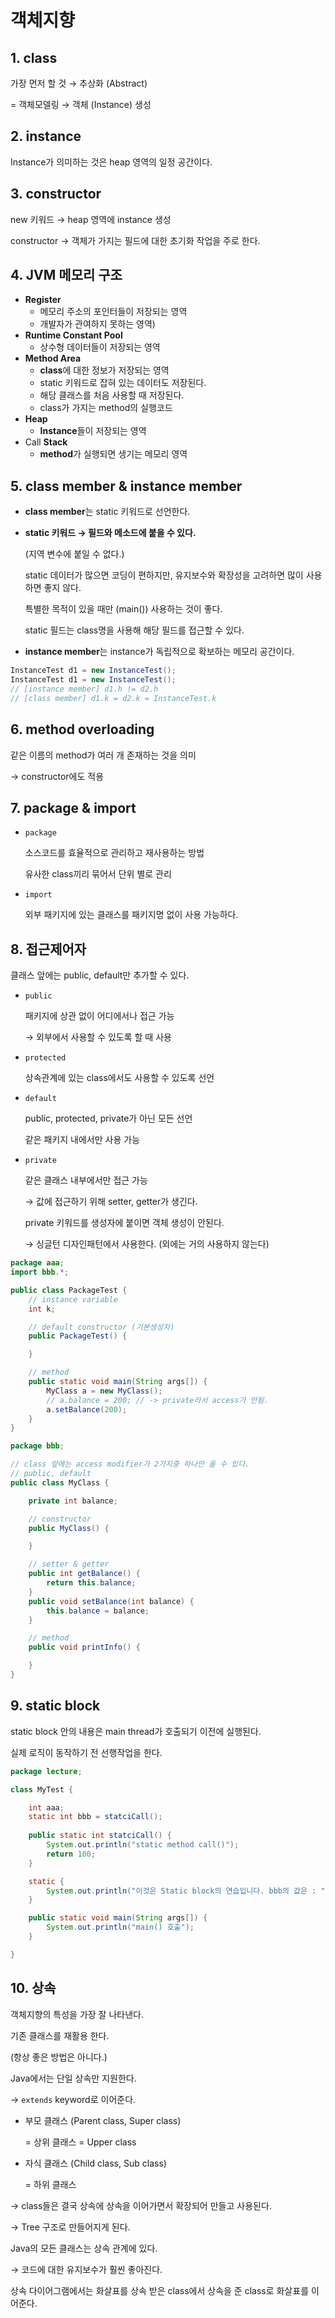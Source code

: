# 객체지향

## 1. class

가장 먼저 할 것 → 추상화 (Abstract)

= 객체모델링 → 객체 (Instance) 생성

## 2. instance

Instance가 의미하는 것은 heap 영역의 일정 공간이다.

## 3. constructor

new 키워드 → heap 영역에 instance 생성

constructor → 객체가 가지는 필드에 대한 초기화 작업을 주로 한다.

## 4. JVM 메모리 구조

- **Register**
    - 메모리 주소의 포인터들이 저장되는 영역
    - 개발자가 관여하지 못하는 영역)
- **Runtime Constant Pool**
    - 상수형 데이터들이 저장되는 영역
- **Method Area**
    - **class**에 대한 정보가 저장되는 영역
    - static 키워드로 잡혀 있는 데이터도 저장된다.
    - 해당 클래스를 처음 사용할 때 저장된다.
    - class가 가지는 method의 실행코드
- **Heap**
    - **Instance**들이 저장되는 영역
- Call **Stack**
    - **method**가 실행되면 생기는 메모리 영역

## 5. class member & instance member

- **class member**는 static 키워드로 선언한다.
- **static 키워드 → 필드와 메소드에 붙을 수 있다.**
    
    (지역 변수에 붙일 수 없다.)
    
    static 데이터가 많으면 코딩이 편하지만, 유지보수와 확장성을 고려하면 많이 사용하면 좋지 않다.
    
    특별한 목적이 있을 때만 (main()) 사용하는 것이 좋다.
    
    static 필드는 class명을 사용해 해당 필드를 접근할 수 있다.
    
- **instance member**는 instance가 독립적으로 확보하는 메모리 공간이다.

```java
InstanceTest d1 = new InstanceTest();
InstanceTest d1 = new InstanceTest();
// [instance member] d1.h != d2.h
// [class member] d1.k = d2.k = InstanceTest.k
```

## 6. method overloading

같은 이름의 method가 여러 개 존재하는 것을 의미

→ constructor에도 적용

## 7. package & import

- `package`
    
    소스코드를 효율적으로 관리하고 재사용하는 방법
    
    유사한 class끼리 묶어서 단위 별로 관리
    
- `import`
    
    외부 패키지에 있는 클래스를 패키지명 없이 사용 가능하다.
    

## 8. 접근제어자

클래스 앞에는 public, default만 추가할 수 있다.

- `public`
    
    패키지에 상관 없이 어디에서나 접근 가능
    
    → 외부에서 사용할 수 있도록 할 때 사용
    
- `protected`
    
    상속관계에 있는 class에서도 사용할 수 있도록 선언
    
- `default`
    
    public, protected, private가 아닌 모든 선언
    
    같은 패키지 내에서만 사용 가능
    
- `private`
    
    같은 클래스 내부에서만 접근 가능
    
    → 값에 접근하기 위해 setter, getter가 생긴다.
    
    private 키워드를 생성자에 붙이면 객체 생성이 안된다.
    
    → 싱글턴 디자인패턴에서 사용한다. (외에는 거의 사용하지 않는다)
    

```java
package aaa;
import bbb.*;

public class PackageTest {
    // instance variable
    int k;

    // default constructor (기본생성자)
    public PackageTest() {

    }

    // method
    public static void main(String args[]) {
        MyClass a = new MyClass();
        // a.balance = 200; // -> private라서 access가 안됨.
        a.setBalance(200);
    }
}
```

```java
package bbb;

// class 앞에는 access modifier가 2가지중 하나만 올 수 있다.
// public, default
public class MyClass {

    private int balance;

    // constructor
    public MyClass() {

    }

    // setter & getter
    public int getBalance() {
        return this.balance;
    }
    public void setBalance(int balance) {
        this.balance = balance;
    }

    // method
    public void printInfo() {

    }
}
```

## 9. static block

static block 안의 내용은 main thread가 호출되기 이전에 실행된다.

실제 로직이 동작하기 전 선행작업을 한다.

```java
package lecture;

class MyTest {

	int aaa;
	static int bbb = statciCall();
	
	public static int statciCall() {
		System.out.println("static method call()");
		return 100;
	}

	static {
		System.out.println("이것은 Static block의 연습입니다. bbb의 값은 : " + bbb);
	}

	public static void main(String args[]) {
		System.out.println("main() 호출");
	}

}
```

## 10. 상속

객체지향의 특성을 가장 잘 나타낸다.

기존 클래스를 재활용 한다.

(항상 좋은 방법은 아니다.)

Java에서는 단일 상속만 지원한다.

→ `extends` keyword로 이어준다.

- 부모 클래스 (Parent class, Super class)
    
    = 상위 클래스 = Upper class
    
- 자식 클래스 (Child class, Sub class)
    
    = 하위 클래스 
    

→ class들은 결국 상속에 상속을 이어가면서 확장되어 만들고  사용된다.

→ Tree 구조로 만들어지게 된다.

Java의 모든 클래스는 상속 관계에 있다.

→ 코드에 대한 유지보수가 훨씬 좋아진다.

상속 다이어그램에서는 화살표를 상속 받은 class에서 상속을 준 class로 화살표를 이어준다.
